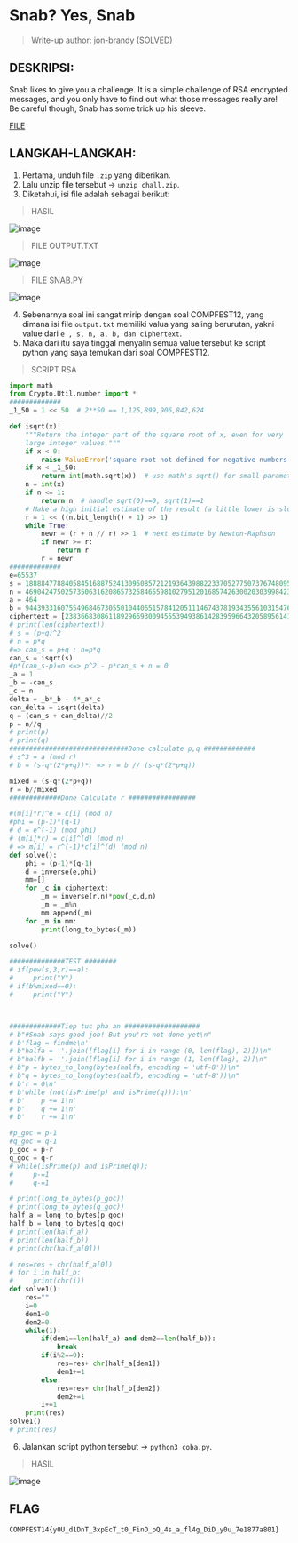 # Snab? Yes, Snab

> Write-up author: jon-brandy (SOLVED)

## DESKRIPSI:
Snab likes to give you a challenge. 
It is a simple challenge of RSA encrypted messages, and you only have to find out what those messages really are! 
Be careful though, Snab has some trick up his sleeve.

[FILE]()

## LANGKAH-LANGKAH:
1. Pertama, unduh file `.zip` yang diberikan.
2. Lalu unzip file tersebut -> `unzip chall.zip`.
3. Diketahui, isi file adalah sebagai berikut:

> HASIL

![image](https://user-images.githubusercontent.com/70703371/185386590-c25cd6eb-e16d-42b8-9884-b5c3a5e189f3.png)

> FILE OUTPUT.TXT

![image](https://user-images.githubusercontent.com/70703371/185386726-e55dcd57-6af0-45c1-9577-bcbe52a9dcbb.png)

> FILE SNAB.PY

![image](https://user-images.githubusercontent.com/70703371/185386792-c211ba4a-26db-4ac5-b285-57166297b8f9.png)

4. Sebenarnya soal ini sangat mirip dengan soal COMPFEST12, yang dimana isi file `output.txt` memiliki valua yang saling berurutan, yakni value dari `e , s, n, a, b, dan ciphertext`.
5. Maka dari itu saya tinggal menyalin semua value tersebut ke script python yang saya temukan dari soal COMPFEST12.

> SCRIPT RSA

```py
import math
from Crypto.Util.number import *
#############
_1_50 = 1 << 50  # 2**50 == 1,125,899,906,842,624

def isqrt(x):
    """Return the integer part of the square root of x, even for very
    large integer values."""
    if x < 0:
        raise ValueError('square root not defined for negative numbers')
    if x < _1_50:
        return int(math.sqrt(x))  # use math's sqrt() for small parameters
    n = int(x)
    if n <= 1:
        return n  # handle sqrt(0)==0, sqrt(1)==1
    # Make a high initial estimate of the result (a little lower is slower!!!)
    r = 1 << ((n.bit_length() + 1) >> 1)
    while True:
        newr = (r + n // r) >> 1  # next estimate by Newton-Raphson
        if newr >= r:
            return r
        r = newr
#############
e=65537
s = 18888477884058451688752413095085721219364398822337052775073767480959023338211942937825946854170356139498387197731306776880175245883794113463537839351817535276431556
n = 4690424750257350631620865732584655981027951201685742630020303998423410595119287880956335139545308107970750426464283135541972204735873571888148705331864836015265933
a = 464
b = 94439331607554968467305501044065157841205111467437819343556103154764961655884028074860959294800652101728168419854196374674958354988455763716865268935637336216395108528
ciphertext = [2383668308611892966930094555394938614283959664320589561416377306001325250042586393524273138225667331983493658087377679102016426665690610182563511757670136044549997, 1189228788461137762149309566159473976502650644248829229484591669933376339438424203999478282204919680169692306913751981908675084771067704651248124497342684993989614, 2762404167227191009251955125962458098456749265910073333796783178415774109370121293163412441148096107511694116389194054084365141612408815901237412572923736708864802, 3769475576026926450982788939254609468642709661078770848736663639419041588845117769713452703046411756269096641076931573177784204253949523755396968164389261044518750, 1967778373158968768800368736436081182612446511392719072170820532183796054499794582531988118917341850207048530765278259509612266312613461513490902906782023213921042, 4553876592444529974146208144686748267056011635727827555194427721861939900112738104779555754883408499601402508737636347457946053267267194688282443877681230061205045, 1342616956306800384658707409989123998829048428024701824671611267955900349305758066768868765134747284303958318673980824399058508884253892462681852019178405244993187, 4035926862356016516786552803549450027457790177315561448968003258160662304520786139571815164510266208436748396751889944442743459133591289470820805713896457291146241, 545446352780932320341751327290473593238041248052290314370536425366421232958030295811131328440070400991602598328445998544731396637459055906406233996731145199663475, 2762404167227191009251955125962458098456749265910073333796783178415774109370121293163412441148096107511694116389194054084365141612408815901237412572923736708864802, 2140450132421535390281900825023247625611538839084822697173050198183918645612182002227868312998431347739295233406696847885556147542235631225207778782298667423141206, 199613717112021356249410622142542797454113146306012125773676967745628402741283272919937876549372447891087490822133481367181111918876976256411098516746836003013749, 1449418827755507731963185024805308038806880799706973756727042086409539551646879049238072178867100217761210261880683937884534761895752541638640544320006838610199402, 3916208121234889090676895695540303826611241949604716979645446238784542563589438461759253828602399659237702054032803877317913617547663496356974926240556241876961160]
# print(len(ciphertext))
# s = (p+q)^2
# n = p*q
#=> can_s = p+q ; n=p*q
can_s = isqrt(s)
#p*(can_s-p)=n <=> p^2 - p*can_s + n = 0
_a = 1
_b = -can_s 
_c = n 
delta = _b*_b - 4*_a*_c 
can_delta = isqrt(delta)
q = (can_s + can_delta)//2
p = n//q
# print(p)
# print(q)
##############################Done calculate p,q #############
# s^3 = a (mod r)
# b = (s-q*(2*p+q))*r => r = b // (s-q*(2*p+q))

mixed = (s-q*(2*p+q)) 
r = b//mixed
#############Done Calculate r #################

#(m[i]*r)^e = c[i] (mod n)
#phi = (p-1)*(q-1)
# d = e^(-1) (mod phi)
# (m[i]*r) = c[i]^(d) (mod n)
# => m[i] = r^(-1)*c[i]^(d) (mod n)
def solve():
    phi = (p-1)*(q-1)
    d = inverse(e,phi)
    mm=[]
    for _c in ciphertext:
        _m = inverse(r,n)*pow(_c,d,n)
        _m = _m%n 
        mm.append(_m)
    for _m in mm:
        print(long_to_bytes(_m))

solve()

##############TEST ########
# if(pow(s,3,r)==a):
#     print("Y")
# if(b%mixed==0):
#     print("Y")



#############Tiep tuc pha an ################### 
# b"#Snab says good job! But you're not done yet\n"
# b'flag = findme\n'
# b"halfa = ''.join([flag[i] for i in range (0, len(flag), 2)])\n"
# b"halfb = ''.join([flag[i] for i in range (1, len(flag), 2)]\n"
# b"p = bytes_to_long(bytes(halfa, encoding = 'utf-8'))\n"
# b"q = bytes_to_long(bytes(halfb, encoding = 'utf-8'))\n"
# b'r = 0\n'
# b'while (not(isPrime(p) and isPrime(q))):\n'
# b'    p += 1\n'
# b'    q += 1\n'
# b'    r += 1\n'

#p_goc = p-1
#q_goc = q-1
p_goc = p-r
q_goc = q-r
# while(isPrime(p) and isPrime(q)):
#     p-=1
#     q-=1

# print(long_to_bytes(p_goc))
# print(long_to_bytes(q_goc))
half_a = long_to_bytes(p_goc)
half_b = long_to_bytes(q_goc)
# print(len(half_a))
# print(len(half_b))
# print(chr(half_a[0]))

# res=res + chr(half_a[0])
# for i in half_b:
#     print(chr(i))
def solve1():
    res=""
    i=0
    dem1=0
    dem2=0
    while(1):
        if(dem1==len(half_a) and dem2==len(half_b)):
            break
        if(i%2==0):
            res=res+ chr(half_a[dem1])
            dem1+=1
        else:
            res=res+ chr(half_b[dem2])
            dem2+=1
        i+=1
    print(res)
solve1()
# print(res)

```

6. Jalankan script python tersebut -> `python3 coba.py`.

> HASIL

![image](https://user-images.githubusercontent.com/70703371/185386442-c8463ff5-c1e8-4480-b438-c48898e7d4d9.png)

## FLAG

```
COMPFEST14{y0U_d1DnT_3xpEcT_t0_FinD_pQ_4s_a_fl4g_DiD_y0u_7e1877a801}
```
